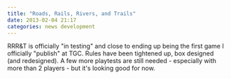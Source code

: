 ```yaml
---
title: "Roads, Rails, Rivers, and Trails"
date: 2013-02-04 21:17
categories: news development
---
```

RRR&T is officially "in testing" and close to ending up being the first game I officially "publish" at TGC.  Rules have been tightened up, box designed (and redesigned).  A few more playtests are still needed - especially with more than 2 players - but it's looking good for now.
